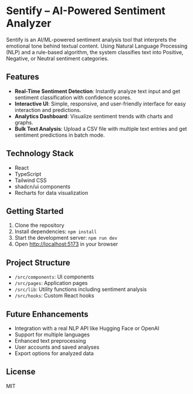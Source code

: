 
# Sentify – AI-Powered Sentiment Analyzer

Sentify is an AI/ML-powered sentiment analysis tool that interprets the emotional tone behind textual content. Using Natural Language Processing (NLP) and a rule-based algorithm, the system classifies text into Positive, Negative, or Neutral sentiment categories.

## Features

- **Real-Time Sentiment Detection**: Instantly analyze text input and get sentiment classification with confidence scores.
- **Interactive UI**: Simple, responsive, and user-friendly interface for easy interaction and predictions.
- **Analytics Dashboard**: Visualize sentiment trends with charts and graphs.
- **Bulk Text Analysis**: Upload a CSV file with multiple text entries and get sentiment predictions in batch mode.

## Technology Stack

- React
- TypeScript
- Tailwind CSS
- shadcn/ui components
- Recharts for data visualization

## Getting Started

1. Clone the repository
2. Install dependencies: `npm install`
3. Start the development server: `npm run dev`
4. Open [http://localhost:5173](http://localhost:5173) in your browser

## Project Structure

- `/src/components`: UI components
- `/src/pages`: Application pages
- `/src/lib`: Utility functions including sentiment analysis
- `/src/hooks`: Custom React hooks

## Future Enhancements

- Integration with a real NLP API like Hugging Face or OpenAI
- Support for multiple languages
- Enhanced text preprocessing
- User accounts and saved analyses
- Export options for analyzed data

## License

MIT

